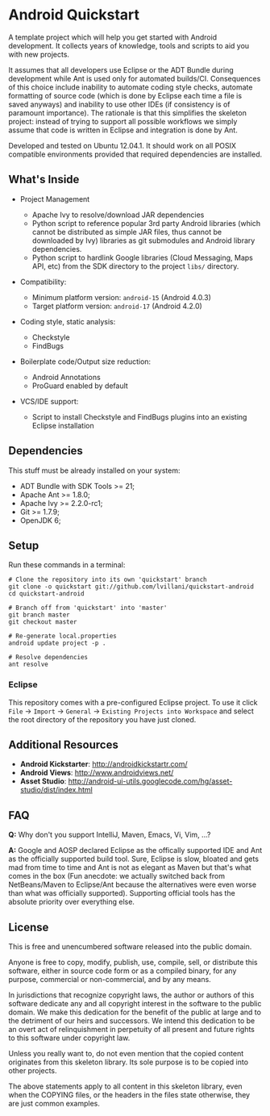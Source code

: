 Android Quickstart
==================

A template project which will help you get started with Android
development. It collects years of knowledge, tools and scripts to aid you
with new projects.

It assumes that all developers use Eclipse or the ADT Bundle during
development while Ant is used only for automated builds/CI. Consequences of
this choice include inability to automate coding style checks, automate
formatting of source code (which is done by Eclipse each time a file is
saved anyways) and inability to use other IDEs (if consistency is of
paramount importance). The rationale is that this simplifies the skeleton
project: instead of trying to support all possible workflows we simply
assume that code is written in Eclipse and integration is done by Ant.

Developed and tested on Ubuntu 12.04.1. It should work on all POSIX
compatible environments provided that required dependencies are installed.


## What's Inside

* Project Management
  * Apache Ivy to resolve/download JAR dependencies
  * Python script to reference popular 3rd party Android libraries (which
    cannot be distributed as simple JAR files, thus cannot be downloaded by
    Ivy) libraries as git submodules and Android library dependencies.
  * Python script to hardlink Google libraries (Cloud Messaging, Maps API,
    etc) from the SDK directory to the project `libs/` directory.

* Compatibility:
  * Minimum platform version: `android-15` (Android 4.0.3)
  * Target platform version: `android-17` (Android 4.2.0)

* Coding style, static analysis:
  * Checkstyle
  * FindBugs

* Boilerplate code/Output size reduction:
  * Android Annotations
  * ProGuard enabled by default

* VCS/IDE support:
  * Script to install Checkstyle and FindBugs plugins into an existing
    Eclipse installation


## Dependencies

This stuff must be already installed on your system:

* ADT Bundle with SDK Tools >= 21;
* Apache Ant >= 1.8.0;
* Apache Ivy >= 2.2.0-rc1;
* Git >= 1.7.9;
* OpenJDK 6;


## Setup

Run these commands in a terminal:

    # Clone the repository into its own 'quickstart' branch
    git clone -o quickstart git://github.com/lvillani/quickstart-android
    cd quickstart-android

    # Branch off from 'quickstart' into 'master'
    git branch master
    git checkout master

    # Re-generate local.properties
    android update project -p .

    # Resolve dependencies
    ant resolve


### Eclipse

This repository comes with a pre-configured Eclipse project. To use it click
`File` -> `Import` -> `General` -> `Existing Projects into Workspace` and
select the root directory of the repository you have just cloned.


## Additional Resources

* __Android Kickstarter__: <http://androidkickstartr.com/>
* __Android Views__: <http://www.androidviews.net/>
* __Asset Studio__: <http://android-ui-utils.googlecode.com/hg/asset-studio/dist/index.html>


## FAQ

__Q:__ Why don't you support IntelliJ, Maven, Emacs, Vi, Vim, ...?

__A:__ Google and AOSP declared Eclipse as the offically supported IDE and
Ant as the officially supported build tool. Sure, Eclipse is slow, bloated
and gets mad from time to time and Ant is not as elegant as Maven but
that's what comes in the box (Fun anecdote: we actually switched back from
NetBeans/Maven to Eclipse/Ant because the alternatives were even worse than
what was officially supported). Supporting official tools has the absolute
priority over everything else.


## License

This is free and unencumbered software released into the public domain.

Anyone is free to copy, modify, publish, use, compile, sell, or distribute
this software, either in source code form or as a compiled binary, for any
purpose, commercial or non-commercial, and by any means.

In jurisdictions that recognize copyright laws, the author or authors of this
software dedicate any and all copyright interest in the software to the public
domain. We make this dedication for the benefit of the public at large and to
the detriment of our heirs and successors. We intend this dedication to be an
overt act of relinquishment in perpetuity of all present and future rights to
this software under copyright law.

Unless you really want to, do not even mention that the copied content
originates from this skeleton library. Its sole purpose is to be copied into
other projects.

The above statements apply to all content in this skeleton library, even when
the COPYING files, or the headers in the files state otherwise, they are just
common examples.
